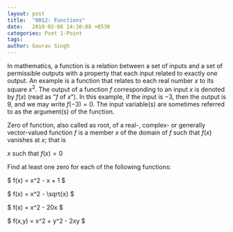 ```yaml
---
layout: post
title:  "0012: Functions"
date:   2018-02-06 14:30:08 +0530
categories: Pset 1-Point
tags:
author: Gaurav Singh
---
```

In mathematics, a function is a relation between a set of inputs and a set of permissible outputs with a property that each input related to exactly one output. An example is a function that relates to each real number $x$ to its square $x^2$. The output of a function $f$ corresponding to an input $x$ is denoted by $f(x)$ (read as "$f$ of $x$"). In this example, if the input is $-3$, then the output is $9$, and we may write $f(-3)=0$. The input variable(s) are sometimes referred to as the argument(s) of the function.

Zero of function, also called as root, of a real-, complex- or generally vector-valued function $f$ is a member $x$ of the domain of $f$ such that $f(x)$ vanishes at $x$; that is

$x$ such that $f(x) = 0$

Find at least one zero for each of the following functions:

$ f(x) = x^2 - x + 1 $

$ f(x) = x^2 - \sqrt{x} $

$ f(x) = x^2 - 20x $

$ f(x,y) = x^2 + y^2 - 2xy $
